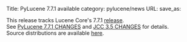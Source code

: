 Title: PyLucene 7.7.1 available
category: pylucene/news
URL: 
save_as: 

This release tracks Lucene Core's 7.7.1 <a href="https://lucene.apache.org/core/corenews.html">release</a>.<br/>
See <a href="https://svn.apache.org/repos/asf/lucene/pylucene/tags/pylucene_7_7_1/CHANGES">PyLucene 7.7.1 CHANGES</a> and <a href="https://svn.apache.org/repos/asf/lucene/pylucene/tags/pylucene_7_7_1/jcc/CHANGES">JCC 3.5 CHANGES</a> for details.<br/>
Source distributions are available <a href="https://www.apache.org/dyn/closer.lua/lucene/pylucene/">here</a>.<br/>


